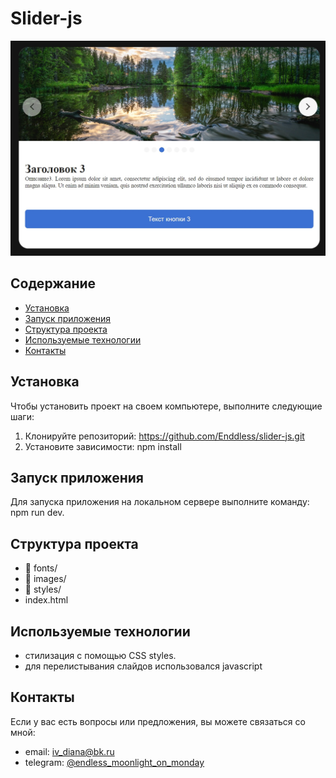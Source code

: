 # Slider-js
![Slider photo](/c3_1.jpg)

## Содержание
- [Установка](#установка)
- [Запуск приложения](#запуск-приложения)
- [Структура проекта](#структура-проекта)
- [Используемые технологии](#используемые-технологии)
- [Контакты](#контакты)

## Установка

Чтобы установить проект на своем компьютере, выполните следующие шаги:
1. Клонируйте репозиторий: https://github.com/Enddless/slider-js.git
2. Установите зависимости: npm install

## Запуск приложения
Для запуска приложения на локальном сервере выполните команду: npm run dev. 

## Структура проекта
- 📁 fonts/
- 📁 images/
- 📁 styles/ 
- index.html 

## Используемые технологии
- стилизация с помощью CSS styles.
- для перелистывания слайдов использовался javascript

## Контакты
Если у вас есть вопросы или предложения, вы можете связаться со мной:

- email: [iv_diana@bk.ru](mailto:iv_diana@bk.ru)
- telegram: [@endless_moonlight_on_monday](https://t.me/endless_moonlight_on_monday)
